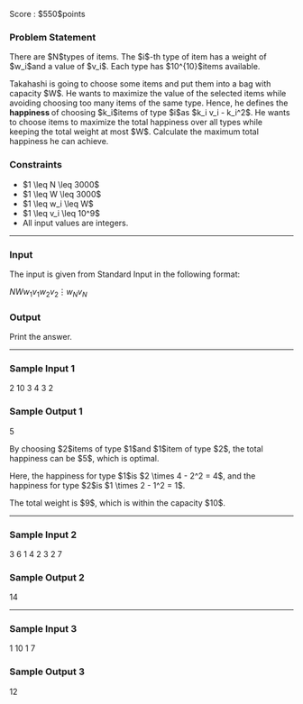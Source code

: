 
<div>

<span>

<span>

<p>
Score : $550$points
</p>

<div>

<section>

### **Problem Statement**

<p>
There are $N$types of items. The $i$-th type of item has a weight of $w_i$and a value of $v_i$. Each type has $10^{10}$items available.
</p>

<p>
Takahashi is going to choose some items and put them into a bag with capacity $W$. He wants to maximize the value of the selected items while avoiding choosing too many items of the same type. Hence, he defines the 
<strong>
happiness
</strong>
of choosing $k_i$items of type $i$as $k_i v_i - k_i^2$. He wants to choose items to maximize the total happiness over all types while keeping the total weight at most $W$. Calculate the maximum total happiness he can achieve.
</p>

</section>

</div>

<div>

<section>

### **Constraints**

<ul>

<li>
$1 \leq N \leq 3000$
</li>

<li>
$1 \leq W \leq 3000$
</li>

<li>
$1 \leq w_i \leq W$
</li>

<li>
$1 \leq v_i \leq 10^9$
</li>

<li>
All input values are integers.
</li>

</ul>

</section>

</div>

---

<div>

<div>

<section>

### **Input**

<p>
The input is given from Standard Input in the following format:
</p>

<div>

$N$$W$$w_1$$v_1$$w_2$$v_2$$\vdots$$w_N$$v_N$
</div>

</section>

</div>

<div>

<section>

### **Output**

<p>
Print the answer.
</p>

</section>

</div>

</div>

---

<div>

<section>

### **Sample Input 1**

<div>

2 10
3 4
3 2

</div>

</section>

</div>

<div>

<section>

### **Sample Output 1**

<div>

5

</div>

<p>
By choosing $2$items of type $1$and $1$item of type $2$, the total happiness can be $5$, which is optimal.
</p>

<p>
Here, the happiness for type $1$is $2 \times 4 - 2^2 = 4$, and the happiness for type $2$is $1 \times 2 - 1^2 = 1$.
</p>

<p>
The total weight is $9$, which is within the capacity $10$.
</p>

</section>

</div>

---

<div>

<section>

### **Sample Input 2**

<div>

3 6
1 4
2 3
2 7

</div>

</section>

</div>

<div>

<section>

### **Sample Output 2**

<div>

14

</div>

</section>

</div>

---

<div>

<section>

### **Sample Input 3**

<div>

1 10
1 7

</div>

</section>

</div>

<div>

<section>

### **Sample Output 3**

<div>

12

</div>

</section>

</div>

</span>

</span>

</div>
